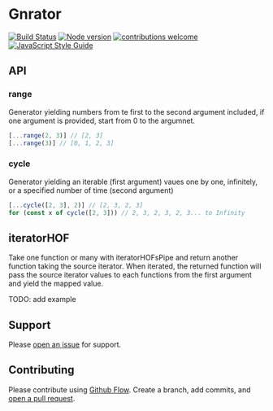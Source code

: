 # Gnrator

[![Build Status](https://travis-ci.org/elcoosp/gnrator.png?branch=master)](https://travis-ci.org/elcoosp/gnrator)
[![Node version](https://img.shields.io/node/v/gnrator.svg?style=flat)](http://nodejs.org/download/)
[![contributions welcome](https://img.shields.io/badge/contributions-welcome-brightgreen.svg?style=flat)](https://github.com/elcoosp/gnrator/issues)
[![JavaScript Style Guide](https://img.shields.io/badge/code_style-standard-brightgreen.svg)](https://standardjs.com)

## API

### range

Generator yielding numbers from te first to the second argument included, if one argument is provided, start from 0 to the argumnet.

```javascript
[...range(2, 3)] // [2, 3]
[...range(3)] // [0, 1, 2, 3]
```

### cycle

Generator yielding an iterable (first argument) vaues one by one, infinitely, or a specified number of time (second argument)

```javascript
[...cycle([2, 3], 2)] // [2, 3, 2, 3]
for (const x of cycle([2, 3])) // 2, 3, 2, 3, 2, 3... to Infinity
```

## iteratorHOF

Take one function or many with iteratorHOFsPipe and return another function taking the source iterator. When iterated, the returned function will pass the source iterator values to each functions from the first argument and yield the mapped value.

TODO: add example

## Support

Please [open an issue](https://github.com/elcoosp/gnrator/issues/new) for support.

## Contributing

Please contribute using [Github Flow](https://guides.github.com/introduction/flow/). Create a branch, add commits, and [open a pull request](https://github.com/elcoosp/gnrator/compare/).
